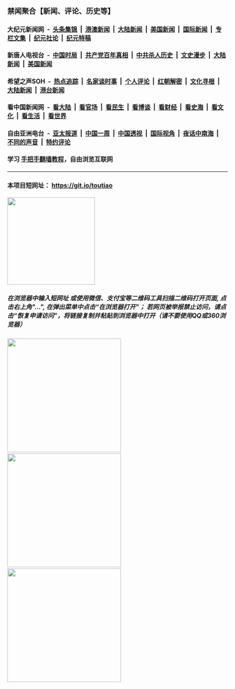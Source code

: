 ### 禁闻聚合【新闻、评论、历史等】

#### 大纪元新闻网 &nbsp;-&nbsp; [头条集锦](indexes/E头条集锦.md?t=03160031) &nbsp;|&nbsp; [港澳新闻](indexes/E港澳新闻.md?t=03160031)  &nbsp;|&nbsp; [大陆新闻](indexes/E大陆新闻.md?t=03160031) &nbsp;|&nbsp; [美国新闻](indexes/E美国新闻.md?t=03160031) &nbsp;|&nbsp; [国际新闻](indexes/E国际新闻.md?t=03160031) &nbsp;|&nbsp; [专栏文集](indexes/E专栏文集.md?t=03160031) &nbsp;|&nbsp; [纪元社论](indexes/E纪元社论.md?t=03160031) &nbsp;|&nbsp; [纪元特稿](indexes/E纪元特稿.md?t=03160031) 

#### 新唐人电视台 &nbsp;-&nbsp; [中国时局](indexes/N中国时局.md?t=03160031) &nbsp;|&nbsp; [共产党百年真相](indexes/N共产党百年真相.md?t=03160031) &nbsp;|&nbsp; [中共杀人历史](indexes/N中共杀人历史.md?t=03160031) &nbsp;|&nbsp; [文史漫步](indexes/N文史漫步.md?t=03160031) &nbsp;|&nbsp; [大陆新闻](indexes/N大陆新闻.md?t=03160031) &nbsp;|&nbsp; [美国新闻](indexes/N美国新闻.md?t=03160031)

#### 希望之声SOH &nbsp;-&nbsp; [热点追踪](indexes/H热点追踪.md?t=03160031) &nbsp;|&nbsp; [名家谈时事](indexes/H名家谈时事.md?t=03160031) &nbsp;|&nbsp; [个人评论](indexes/H个人评论.md?t=03160031)  &nbsp;|&nbsp; [红朝解密](indexes/H红朝解密.md?t=03160031) &nbsp;|&nbsp; [文化寻根](indexes/H文化寻根.md?t=03160031) &nbsp;|&nbsp; [大陆新闻](indexes/H大陆新闻.md?t=03160031) &nbsp;|&nbsp; [港台新闻](indexes/H港台新闻.md?t=03160031)

#### 看中国新闻网 &nbsp;-&nbsp; [看大陆](indexes/S看大陆.md?t=03160031) &nbsp;|&nbsp; [看官场](indexes/S看官场.md?t=03160031) &nbsp;|&nbsp; [看民生](indexes/S看民生.md?t=03160031)  &nbsp;|&nbsp; [看博谈](indexes/S看博谈.md?t=03160031) &nbsp;|&nbsp; [看财经](indexes/S看财经.md?t=03160031) &nbsp;|&nbsp; [看史海](indexes/S看史海.md?t=03160031) &nbsp;|&nbsp; [看文化](indexes/S看文化.md?t=03160031) &nbsp;|&nbsp; [看生活](indexes/S看生活.md?t=03160031) &nbsp;|&nbsp; [看世界](indexes/S看世界.md?t=03160031)

#### 自由亚洲电台 &nbsp;-&nbsp; [亚太报道](indexes/R亚太报道.md?t=03160031) &nbsp;|&nbsp; [中国一周](indexes/R中国一周.md?t=03160031) &nbsp;|&nbsp; [中国透视](indexes/R中国透视.md?t=03160031)  &nbsp;|&nbsp; [国际视角](indexes/R国际视角.md?t=03160031) &nbsp;|&nbsp; [夜话中南海](indexes/R夜话中南海.md?t=03160031) &nbsp;|&nbsp; [不同的声音](indexes/R不同的声音.md?t=03160031) &nbsp;|&nbsp; [特约评论](indexes/R特约评论.md?t=03160031)

#### 学习 [手把手翻墙教程](https://github.com/gfw-breaker/guides/wiki)，自由浏览互联网

----

#### 本项目短网址： https://git.io/toutiao
<img src="https://raw.githubusercontent.com/gfw-breaker/banned-news/master/scripts/img/qr.png" width="200px"/>  

##### 在浏览器中输入短网址 或使用微信、支付宝等二维码工具扫描二维码打开页面, 点击右上角"...", 在弹出菜单中点击“在浏览器打开”； 若网页被举报禁止访问，请点击“恢复申请访问”，将链接复制并粘贴到浏览器中打开（请不要使用QQ或360浏览器）

<img src="https://raw.githubusercontent.com/gfw-breaker/banned-news/master/scripts/img/1.png" width="260px"/> &nbsp; <img src="https://raw.githubusercontent.com/gfw-breaker/banned-news/master/scripts/img/2.png" width="260px"/> &nbsp; <img src="https://raw.githubusercontent.com/gfw-breaker/banned-news/master/scripts/img/3.png" width="260px"/>
